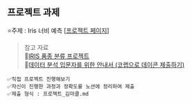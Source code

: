 ## 프로젝트 과제
⭐주제 : Iris 너비 예측 
[[프로젝트 페이지](https://dacon.io/competitions/official/235836/overview/description)]
>참고 자료 <br>
>🔗[IRIS 품종 분류 프로젝트](https://dacon.io/edu/1010) <br>
>🔗[데이터 분석 입문자를 위한 안내서 (코랩으로 데이콘 제출하기)](https://dacon.io/competitions/official/235836/talkboard/404882)
```
✅직접 프로젝트 진행해보기
✅자신이 진행한 과정과 정확도를 노션에 정리하여 제출
✅제출 형식 : 프로젝트_김마클.md
```
